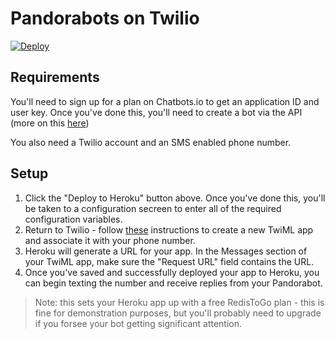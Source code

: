 # Pandorabots on Twilio

[![Deploy](https://www.herokucdn.com/deploy/button.svg)](https://heroku.com/deploy)

## Requirements

You'll need to sign up for a plan on Chatbots.io to get an application ID and
user key. Once you've done this, you'll need to create a bot via the API (more
on this [here]())

You also need a Twilio account and an SMS enabled phone number.

## Setup

1. Click the "Deploy to Heroku" button above. Once you've done this, you'll be taken to a configuration secreen to enter all of the required configuration variables.
2. Return to Twilio - follow [these](https://www.twilio.com/help/faq/twilio-client/how-do-i-create-a-twiml-app) instructions to create a new TwiML app and associate it with your phone number.
3. Heroku will generate a URL for your app. In the Messages section of your TwiML app, make sure the "Request URL" field contains the URL.
4. Once you've saved and successfully deployed your app to Heroku, you can begin texting the number and receive replies from your Pandorabot.

> Note: this sets your Heroku app up with a free RedisToGo plan - this is fine for demonstration purposes, but you'll probably need to upgrade if you forsee your bot getting significant attention.
